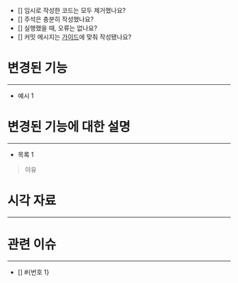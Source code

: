 - [] 임시로 작성한 코드는 모두 제거했나요?
- [] 주석은 충분히 작성했나요?
- [] 실행했을 때, 오류는 없나요?
- [] 커밋 메시지는 [가이드](https://docs.google.com/document/d/1bDgWctGEprMvLzV5OpuZV1-BCnrhVVJ19cd8D9tFArU/edit#heading=h.jgj6vfjils4q)에 맞춰 작성됐나요?

# 변경된 기능
---
- 예시 1

# 변경된 기능에 대한 설명
---

- 목록 1
> 이유

# 시각 자료
---

# 관련 이슈
---
- [] #{번호 1}